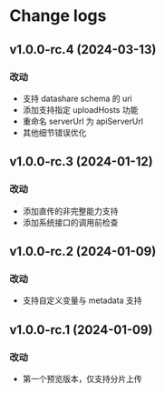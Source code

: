 # Change logs

## v1.0.0-rc.4 (2024-03-13)

### 改动

- 支持 datashare schema 的 uri
- 添加支持指定 uploadHosts 功能
- 重命名 serverUrl 为 apiServerUrl
- 其他细节错误优化

## v1.0.0-rc.3 (2024-01-12)

### 改动

- 添加直传的非完整能力支持
- 添加系统接口的调用前检查

## v1.0.0-rc.2 (2024-01-09)

### 改动

- 支持自定义变量与 metadata 支持

## v1.0.0-rc.1 (2024-01-09)

### 改动

- 第一个预览版本，仅支持分片上传
